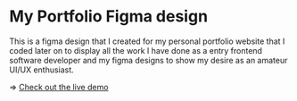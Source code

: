# My Portfolio Figma design 

This is a figma design that I created for my personal portfolio website that I coded later on to display all the work I have done as a entry frontend software developer and my figma designs to show my desire as an amateur UI/UX enthusiast.

=> [Check out the live demo](url)
